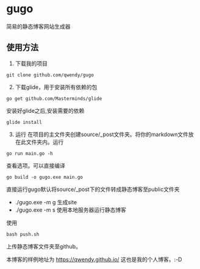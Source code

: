 # gugo
简易的静态博客网站生成器

## 使用方法
1. 下载我的项目
```
git clone github.com/qwendy/gugo
```

2. 下载glide，用于安装所有依赖的包

```
go get github.com/Masterminds/glide
```
安装好glide之后,安装需要的依赖
```
glide install
```

3. 运行
在项目的主文件夹创建source/_post文件夹。将你的markdown文件放在此文件夹内。运行
```
go run main.go -h
```
查看选项。可以直接编译
```
go build -o gugo.exe main.go
```
直接运行gugo默认将source/_post下的文件转成静态博客至public文件夹
- ./gugo.exe -m g 生成site
- ./gugo.exe -m s 使用本地服务器运行静态博客

使用
```
bash push.sh
```
上传静态博客文件夹至github。

本博客的样例地址为 https://qwendy.github.io/
这也是我的个人博客。:-D